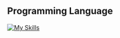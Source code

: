 
## Programming Language 

[![My Skills](https://skillicons.dev/icons?i=java,cs,docker)](https://skillicons.dev)
